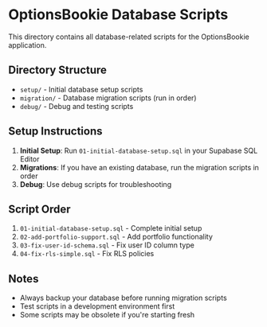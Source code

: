 # OptionsBookie Database Scripts

This directory contains all database-related scripts for the OptionsBookie application.

## Directory Structure

- `setup/` - Initial database setup scripts
- `migration/` - Database migration scripts (run in order)
- `debug/` - Debug and testing scripts

## Setup Instructions

1. **Initial Setup**: Run `01-initial-database-setup.sql` in your Supabase SQL Editor
2. **Migrations**: If you have an existing database, run the migration scripts in order
3. **Debug**: Use debug scripts for troubleshooting

## Script Order

1. `01-initial-database-setup.sql` - Complete initial setup
2. `02-add-portfolio-support.sql` - Add portfolio functionality
3. `03-fix-user-id-schema.sql` - Fix user ID column type
4. `04-fix-rls-simple.sql` - Fix RLS policies

## Notes

- Always backup your database before running migration scripts
- Test scripts in a development environment first
- Some scripts may be obsolete if you're starting fresh
